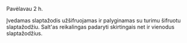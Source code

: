 Pavėlavau 2 h.

Įvedamas slaptažodis užšifruojamas ir palyginamas su turimu šifruotu slaptažodžiu.
Salt'as reikalingas padaryti skirtingais net ir vienodus slaptažodžius.
